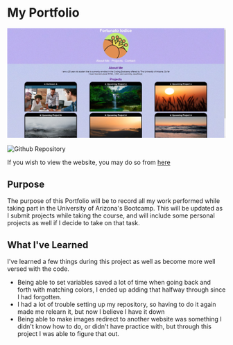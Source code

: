 # My Portfolio

![Porfolio Website](/assets/images/example.jpg)

![Github Repository](https://github.com/Tzuzu/Portfolio)

If you wish to view the website, you may do so from [here](https://tzuzu.github.io/Portfolio/)

## Purpose

The purpose of this Portfolio will be to record all my work performed while taking part in the University of Arizona's Bootcamp. This will be updated as I submit projects while taking the course, and will include some personal projects as well if I decide to take on that task.

## What I've Learned

I've learned a few things during this project as well as become more well versed with the code.

- Being able to set variables saved a lot of time when going back and forth with matching colors, I ended up adding that halfway through since I had forgotten.
- I had a lot of trouble setting up my repository, so having to do it again made me relearn it, but now I believe I have it down
- Being able to make images redirect to another website was something I didn't know how to do, or didn't have practice with, but through this project I was able to figure that out.